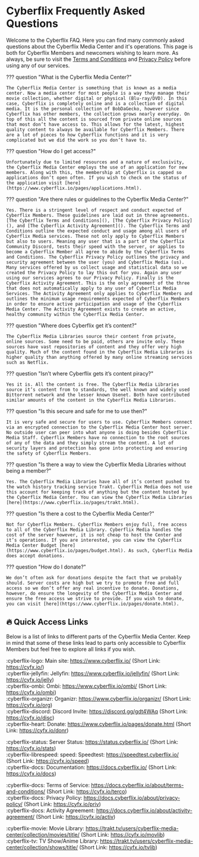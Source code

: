 # Cyberflix Frequently Asked Questions
Welcome to the Cyberflix FAQ. Here you can find many commonly asked questions about the Cyberflix Media Center and it's operations. This page is both for Cyberflix Members and newcomers wishing to learn more. As always, be sure to visit the [Terms and Conditions](https://docs.cyberflix.io/about/terms-and-conditions) and [Privacy Policy](https://docs.cyberflix.io/about/privacy-policy) before using any of our services.

??? question "What is the Cyberflix Media Center?"

    The Cyberflix Media Center is something that is known as a media center. Now a media center for most people is a way they manage their movie collection, whether digital or physical (Blu-ray/DVD). In this case, Cyberflix is completely online and is a collection of digital media. It is the personal collection of BobDaGecko, however since Cyberflix has other members, the collection grows nearly everyday. On top of this all the content is sourced from private online sources that most don’t have access to. This allows for the latest, highest quality content to always be available for Cyberflix Members. There are a lot of pieces to how Cyberflix functions and it is very complicated but we did the work so you don’t have to.

??? question "How do I get access?"

    Unfortunately due to limited resources and a nature of exclusivity, the Cyberflix Media Center employs the use of an application for new members. Along with this, the membership at Cyberflix is capped so applications don’t open often. If you wish to check on the status of the application visit [here](https://www.cyberflix.io/pages/applications.html).

??? question "Are there rules or guidelines to the Cyberflix Media Center?"

    Yes. There is a stringent level of respect and conduct expected of Cyberflix Members. These guidelines are laid out in three agreements. [The Cyberflix Terms and Conditions](), [The Cyberflix Privacy Policy](), and [The Cyberflix Activity Agreement](). The Cyberflix Terms and Conditions outline the expected conduct and usage among all users of Cyberflix Media services. These not only apply to Cyberflix Members but also to users. Meaning any user that is a part of the Cyberflix Community Discord, tests their speed with the server, or applies to become a Cyberflix Member all agree to abide by the Cyberflix Terms and Conditions. The Cyberflix Privacy Policy outlines the privacy and security agreement between the user (you) and Cyberflix Media (us). Many services offered by us collect usage and statistical data so we created the Privacy Policy to lay this out for you. Again any user using our services agrees to our Privacy Policy. Finally is the Cyberflix Activity Agreement. This is the only agreement of the three that does not automatically apply to any user of Cyberflix Media Services. The Activity Agreement only applies to Cyberflix Members and outlines the minimum usage requirements expected of Cyberflix Members in order to ensure active participation and usage of the Cyberflix Media Center. The Activity Agreement exists to create an active, healthy community within the Cyberflix Media Center.

??? question "Where does Cyberflix get it’s content?"

    The Cyberflix Media Libraries source their content from private, online sources. Some need to be paid, others are invite only. These sources have vast repositories of content and they offer very high quality. Much of the content found in the Cyberflix Media Libraries is higher quality than anything offered by many online streaming services such as Netflix.

??? question "Isn’t where Cyberflix gets it’s content piracy?"

    Yes it is. All the content is free. The Cyberflix Media Libraries source it’s content from to standards, the well known and widely used Bittorrent network and the lesser known Usenet. Both have contributed similar amounts of the content in the Cyberflix Media Libraries.

??? question "Is this secure and safe for me to use then?"

    It is very safe and secure for users to use. Cyberflix Members connect via an encrypted connection to the Cyberflix Media Center host server. No outside user can peer into what anyone is doing besides Cyberflix Media Staff. Cyberflix Members have no connection to the root sources of any of the data and they simply stream the content. A lot of security layers and protection has gone into protecting and ensuring the safety of Cyberflix Members.

??? question "Is there a way to view the Cyberflix Media Libraries without being a member?"

    Yes. The Cyberflix Media Libraries have all of it’s content pushed to the watch history tracking service Trakt. Cyberflix Media does not use this account for keeping track of anything but the content hosted by the Cyberflix Media Center. You can view the Cyberflix Media Libraries [here](https://www.cyberflix.io/pages/trakt.html).

??? question "Is there a cost to the Cyberflix Media Center?"

    Not for Cyberflix Members. Cyberflix Members enjoy full, free access to all of the Cyberflix Media Library. Cyberflix Media handles the cost of the server however, it is not cheap to host the Center and it’s operations. If you are interested, you can view the Cyberflix Media Center Budget [here](https://www.cyberflix.io/pages/budget.html). As such, Cyberflix Media does accept donations.

??? question "How do I donate?"

    We don’t often ask for donations despite the fact that we probably should. Server costs are high but we try to promote free and full access so we don’t offer any real incentive to donate. Donations, however, do ensure the longevity of the Cyberflix Media Center and ensure the free access we strive to provide. If you wish to donate, you can visit [here](https://www.cyberflix.io/pages/donate.html).

## :fire: Quick Access Links
Below is a list of links to different parts of the Cyberflix Media Center. Keep in mind that some of these links lead to parts only accessible to Cyberflix Members but feel free to explore all links if you wish.

:cyberflix-logo: Main site: https://www.cyberflix.io/ (Short Link: https://cyfx.io/)  
:cyberflix-jellyfin: Jellyfin: https://www.cyberflix.io/jellyfin/ (Short Link: https://cyfx.io/jelly)  
:cyberflix-ombi: Ombi: https://www.cyberflix.io/ombi/ (Short Link: https://cyfx.io/ombi)  
:cyberflix-organizr: Organizr: https://www.cyberflix.io/organizr/ (Short Link: https://cyfx.io/org)  
:cyberflix-discord: Discord Invite: https://discord.gg/gdt4WAq (Short Link: https://cyfx.io/disc)  
:cyberflix-heart: Donate: https://www.cyberflix.io/pages/donate.html (Short Link: https://cyfx.io/donr)  

:cyberflix-status: Server Status: https://status.cyberflix.io/ (Short Link: https://cyfx.io/stats)  
:cyberflix-librespeed: speed: Speedtest: https://speedtest.cyberflix.io/ (Short Link: https://cyfx.io/speed)  
:cyberflix-docs: Documentation: https://docs.cyberflix.io/ (Short Link: https://cyfx.io/docs)  

:cyberflix-docs: Terms of Service: https://docs.cyberflix.io/about/terms-and-conditions/ (Short Link: https://cyfx.io/terco)  
:cyberflix-docs: Privacy Policy: https://docs.cyberflix.io/about/privacy-policy/ (Short Link: https://cyfx.io/priv)  
:cyberflix-docs: Activity Agreement: https://docs.cyberflix.io/about/activity-agreement/ (Short Link: https://cyfx.io/activ)  

:cyberflix-movie: Movie Library: https://trakt.tv/users/cyberflix-media-center/collection/movies/title/ (Short Link: https://cyfx.io/movlib)  
:cyberflix-tv: TV Show/Anime Library: https://trakt.tv/users/cyberflix-media-center/collection/shows/title/ (Short Link: https://cyfx.io/tvlib)  
